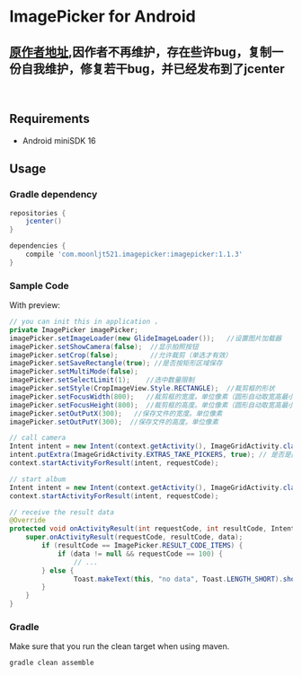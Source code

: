 # ImagePicker for Android

## [原作者地址](https://github.com/jeasonlzy/ImagePicker),因作者不再维护，存在些许bug，复制一份自我维护，修复若干bug，并已经发布到了jcenter
<br>

## Requirements
* Android miniSDK 16 

## Usage

### Gradle dependency

```groovy
repositories {
    jcenter()
}

dependencies {
    compile 'com.moonljt521.imagepicker:imagepicker:1.1.3'
}
```

### Sample Code
With preview:

```java
// you can init this in application ，
private ImagePicker imagePicker;
imagePicker.setImageLoader(new GlideImageLoader());   //设置图片加载器
imagePicker.setShowCamera(false);  //显示拍照按钮
imagePicker.setCrop(false);        //允许裁剪（单选才有效）
imagePicker.setSaveRectangle(true); //是否按矩形区域保存
imagePicker.setMultiMode(false);
imagePicker.setSelectLimit(1);    //选中数量限制
imagePicker.setStyle(CropImageView.Style.RECTANGLE);  //裁剪框的形状
imagePicker.setFocusWidth(800);   //裁剪框的宽度。单位像素（圆形自动取宽高最小值）
imagePicker.setFocusHeight(800);  //裁剪框的高度。单位像素（圆形自动取宽高最小值）
imagePicker.setOutPutX(300);   //保存文件的宽度。单位像素
imagePicker.setOutPutY(300);  //保存文件的高度。单位像素

// call camera
Intent intent = new Intent(context.getActivity(), ImageGridActivity.class);
intent.putExtra(ImageGridActivity.EXTRAS_TAKE_PICKERS, true); // 是否是直接打开相机
context.startActivityForResult(intent, requestCode);

// start album
Intent intent = new Intent(context.getActivity(), ImageGridActivity.class);
context.startActivityForResult(intent, requestCode);

// receive the result data
@Override
protected void onActivityResult(int requestCode, int resultCode, Intent data) {
    super.onActivityResult(requestCode, resultCode, data);
        if (resultCode == ImagePicker.RESULT_CODE_ITEMS) {
            if (data != null && requestCode == 100) {
                // ...
        } else {
                Toast.makeText(this, "no data", Toast.LENGTH_SHORT).show();
        }
    }
}

```

### Gradle
Make sure that you run the clean target when using maven.

```groovy
gradle clean assemble
```

